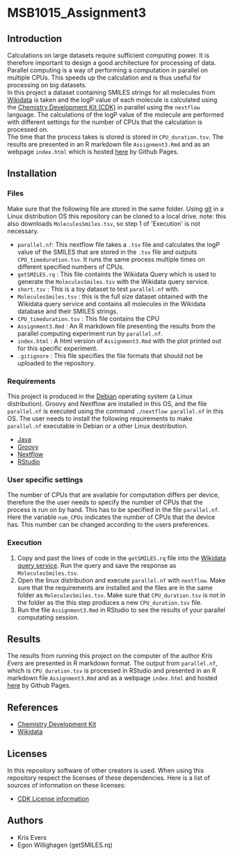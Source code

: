 # MSB1015_Assignment3
## Introduction
Calculations on large datasets require sufficient computing power. It is therefore important to design a good architecture for processing of data. Parallel computing is a way of performing a computation in parallel on multiple CPUs. This speeds up the calculation and is thus useful for processing on big datasets. </br>
In this project a dataset containing SMILES strings for all molecules from [Wikidata](https://wikidata.org/) is taken and the logP value of each molecule is calculated using the [Chemistry Development Kit (CDK)](https://cdk.github.io/) in parallel using the `nextflow` language. The calculations of the logP value of the molecule are performed with different settings for the number of CPUs that the calculation is processed on. </br>
The time that the process takes is stored is stored in `CPU_duration.tsv`. The results are presented in an R markdown file `Assignment3.Rmd` and as an webpage `index.html` which is hosted [here](https://krisevers.github.io/MSB1015_Assignment3/) by Github Pages.

## Installation
### Files
Make sure that the following file are stored in the same folder. Using [git](https://linuxize.com/post/how-to-install-git-on-debian-10/) in a Linux distribution OS this repository can be cloned to a local drive. note: this also downloads `MoleculesSmiles.tsv`, so step 1 of 'Execution' is not necessary.
* `parallel.nf`: This nextflow file takes a `.tsv` file and calculates the logP value of the SMILES that are stored in the `.tsv` file and outputs `CPU_timeduration.tsv`. It runs the same process multiple times on different specified numbers of CPUs.
* `getSMILES.rq` : This file containts the Wikidata Query which is used to generate the `MoleculesSmiles.tsv` with the Wikidata query service.
* `short.tsv` : This is a toy dataset to test `parallel.nf` with.
* `MoleculesSmiles.tsv` : this is the full size dataset obtained with the Wikidata query service and contains all molecules in the Wikidata database and their SMILES strings.
* `CPU_timeduration.tsv` : This file contains the CPU
* `Assignment3.Rmd` : An R markdown file presenting the results from the parallel computing experiment run by `parallel.nf`.
* `index.html` : A html version of `Assignment3.Rmd` with the plot printed out for this specific experiment.
* `.gitignore` : This file specifies the file formats that should not be uploaded to the repository.
### Requirements
This project is produced in the [Debian](https://www.debian.org/) operating system (a Linux distribution). Groovy and Nextflow are installed in this OS, and the file `parallel.nf` is executed using the command `./nextflow parallel.nf` in this OS. The user needs to install the following requirements to make `parallel.nf` executable in Debian or a other Linux destribution.
* [Java](https://www.java.com/en/download/win10.jsp)
* [Groovy](https://groovy-lang.org/install.html)
* [Nextflow](https://www.nextflow.io/)
* [RStudio](https://rstudio.com/)
### User specific settings
The number of CPUs that are available for computation differs per device, therefore the the user needs to specify the number of CPUs that the process is run on by hand. This has to be specified in the file `parallel.nf`. Here the variable `num_CPUs` indicates the number of CPUs that the device has. This number can be changed according to the users preferences.
### Execution
1. Copy and past the lines of code in the `getSMILES.rq` file into the [Wikidata query service](https://query.wikidata.org/). Run the query and save the response as `MoleculesSmiles.tsv`.
2. Open the linux distribution and execute `parallel.nf` with `nextflow`. Make sure that the requirements are installed and the files are in the same folder as `MoleculesSmiles.tsv`. Make sure that `CPU_duration.tsv` is not in the folder as the this step produces a new `CPU_duration.tsv` file.
3. Run the file `Assignment3.Rmd` in RStudio to see the results of your parallel computating session.
## Results
The results from running this project on the computer of the author *Kris Evers* are presented in R markdown format. The output from `parallel.nf`, which is `CPU_duration.tsv` is processed in RStudio and presented in an R markdown file `Assignment3.Rmd` and as a webpage `index.html` and hosted [here](https://krisevers.github.io/MSB1015_Assignment3/) by Github Pages.

## References
* [Chemistry Development Kit](https://cdk.github.io/)
* [Wikidata](https://query.wikidata.org)

## Licenses
In this repository software of other creators is used. When using this repository respect the licenses of these dependencies. Here is a list of sources of information on these licenses:
* [CDK License information](https://www.gnu.org/licenses/old-licenses/lgpl-2.1.en.html)

## Authors
* Kris Evers
* Egon Willighagen (getSMILES.rq)
